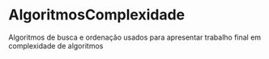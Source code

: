 # AlgoritmosComplexidade
 Algoritmos de busca e ordenação usados para apresentar trabalho final em complexidade de algoritmos 
